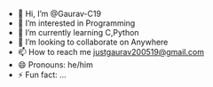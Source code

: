 - 👋 Hi, I’m @Gaurav-C19
- 👀 I’m interested in Programming
- 🌱 I’m currently learning C,Python
- 💞️ I’m looking to collaborate on Anywhere
- 📫 How to reach me justgaurav200519@gmail.com
- 😄 Pronouns: he/him
- ⚡ Fun fact: ...

<!---
Gaurav-C19/Gaurav-C19 is a ✨ special ✨ repository because its `README.md` (this file) appears on your GitHub profile.
You can click the Preview link to take a look at your changes.
--->
